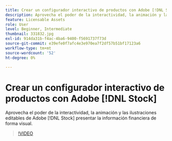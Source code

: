 ```yaml
---
title: Crear un configurador interactivo de productos con Adobe [!DNL Stock]
description: Aprovecha el poder de la interactividad, la animación y las ilustraciones editables de Adobe [!DNL Stock] presentar información financiera de forma visual
feature: Licensable Assets
role: User
level: Beginner, Intermediate
thumbnail: 331832.jpg
exl-id: 914da31b-f4ac-4ba6-9400-f5691737f73d
source-git-commit: e39efe0f7afc4e3e970ea7f2df57b51bf17123a6
workflow-type: tm+mt
source-wordcount: '52'
ht-degree: 0%

---
```


# Crear un configurador interactivo de productos con Adobe [!DNL Stock]

Aprovecha el poder de la interactividad, la animación y las ilustraciones editables de Adobe [!DNL Stock] presentar la información financiera de forma visual.

>[!VIDEO](https://video.tv.adobe.com/v/331832?hidetitle=true)
